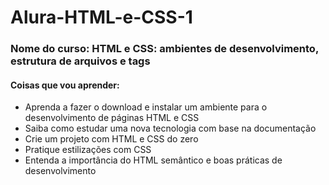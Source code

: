 # Alura-HTML-e-CSS-1

### Nome do curso: HTML e CSS: ambientes de desenvolvimento, estrutura de arquivos e tags

#### Coisas que vou aprender:

- Aprenda a fazer o download e instalar um ambiente para o desenvolvimento de páginas HTML e CSS
- Saiba como estudar uma nova tecnologia com base na documentação
- Crie um projeto com HTML e CSS do zero
- Pratique estilizações com CSS
- Entenda a importância do HTML semântico e boas práticas de desenvolvimento
